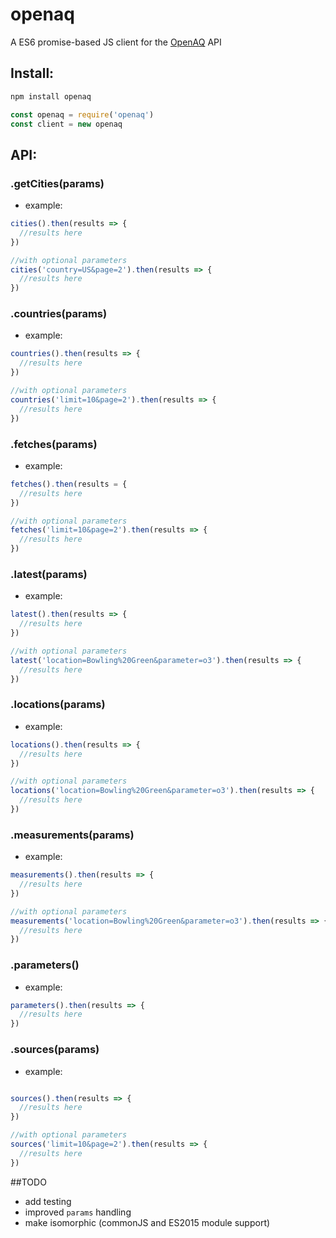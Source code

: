 # openaq
A ES6 promise-based JS client for the [OpenAQ](https://openaq.org) API

## Install:
```bash
npm install openaq
```
```javascript 
const openaq = require('openaq')
const client = new openaq
```

## API:
### .getCities(params)
- example:
```javascript
cities().then(results => {
  //results here
})

//with optional parameters
cities('country=US&page=2').then(results => {
  //results here
})
```

### .countries(params)
- example:
```javascript
countries().then(results => {
  //results here
})

//with optional parameters
countries('limit=10&page=2').then(results => {
  //results here
})
```
### .fetches(params)
- example:
```javascript
fetches().then(results = {
  //results here
})

//with optional parameters
fetches('limit=10&page=2').then(results => {
  //results here
})
```

### .latest(params)
- example:
```javascript
latest().then(results => {
  //results here
})

//with optional parameters
latest('location=Bowling%20Green&parameter=o3').then(results => {
  //results here
})
```

### .locations(params)
- example:
```javascript
locations().then(results => {
  //results here
})

//with optional parameters
locations('location=Bowling%20Green&parameter=o3').then(results => {
  //results here
})
```

### .measurements(params)
- example:
```javascript
measurements().then(results => {
  //results here
})

//with optional parameters
measurements('location=Bowling%20Green&parameter=o3').then(results => {
  //results here
})
```

### .parameters()
- example:
```javascript
parameters().then(results => {
  //results here
})
```

### .sources(params)
- example:
```javascript

sources().then(results => {
  //results here
})

//with optional parameters
sources('limit=10&page=2').then(results => {
  //results here
})
```
##TODO
- add testing
- improved `params` handling
- make isomorphic (commonJS and ES2015 module support)
